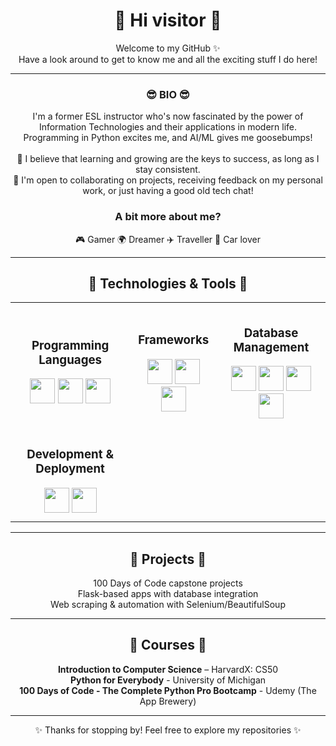 <div align="center">

<h1>👋 Hi visitor 👋</h1>

<p>
Welcome to my GitHub ✨<br>
Have a look around to get to know me and all the exciting stuff I do here!</p>

<hr>

<h3>😎 BIO 😎</h3>
<p>
I'm a former ESL instructor who's now fascinated by the power of Information Technologies and their applications in modern life.<br>
Programming in Python excites me, and AI/ML gives me goosebumps!<br><br>
🌱 I believe that learning and growing are the keys to success, as long as I stay consistent.<br>
🤝 I'm open to collaborating on projects, receiving feedback on my personal work, or just having a good old tech chat!
</p>

<h3>A bit more about me?</h3>

🎮 Gamer    🌍 Dreamer    ✈️ Traveller    🚗 Car lover

<hr>

<h2>🔧 Technologies & Tools 🔧</h2>

<table align="center" border="0" cellspacing="30" style="border-collapse: collapse;">
  <tr>
    <td align="center" style="padding: 10px;">
      <h3>Programming Languages</h3>
      <img src="https://cdn.jsdelivr.net/gh/devicons/devicon@latest/icons/python/python-original.svg" width="40" height="40"/>
      <img src="https://cdn.jsdelivr.net/gh/devicons/devicon@latest/icons/html5/html5-original.svg" width="40" height="40"/>
      <img src="https://cdn.jsdelivr.net/gh/devicons/devicon@latest/icons/css3/css3-original.svg" width="40" height="40"/>
    </td>
    <td align="center" style="padding: 10px;">
      <h3>Frameworks</h3>
      <img src="https://img.icons8.com/cute-clipart/64/flask.png" width="40" height="40"/>
      <img src="https://cdn.jsdelivr.net/gh/devicons/devicon@latest/icons/bootstrap/bootstrap-original.svg" width="40" height="40"/>
      <img src="https://cdn.jsdelivr.net/gh/devicons/devicon@latest/icons/react/react-original.svg" width="40" height="40"/>
    </td>
    <td align="center" style="padding: 10px;">
      <h3>Database Management</h3>
      <img src="https://cdn.jsdelivr.net/gh/devicons/devicon@latest/icons/mysql/mysql-original.svg" width="40" height="40"/>
      <img src="https://cdn.jsdelivr.net/gh/devicons/devicon@latest/icons/sqlalchemy/sqlalchemy-original.svg" width="40" height="40"/>
      <img src="https://cdn.jsdelivr.net/gh/devicons/devicon@latest/icons/postgresql/postgresql-plain-wordmark.svg" width="40" height="40"/>
      <img src="https://cdn.jsdelivr.net/gh/devicons/devicon@latest/icons/sqlite/sqlite-original-wordmark.svg" width="40" height="40"/>
    </td>
  </tr>
  <tr>
    <td align="center" style="padding: 10px;">
      <h3>Development & Deployment</h3>
      <img src="https://cdn.jsdelivr.net/gh/devicons/devicon@latest/icons/git/git-original.svg" width="40" height="40"/>
      <img src="https://cdn.jsdelivr.net/gh/devicons/devicon@latest/icons/docker/docker-original.svg" width="40" height="40"/>
    </td>
    <td></td>
    <td></td>
  </tr>
</table>

<hr>

<h2>📂 Projects 📂</h2>

100 Days of Code capstone projects<br>
Flask-based apps with database integration<br>
Web scraping & automation with Selenium/BeautifulSoup<br>

<hr>

<h2>🏅 Courses 🏅</h2>

<b>Introduction to Computer Science</b> – HarvardX: CS50<br>
<b>Python for Everybody</b> - University of Michigan<br>
<b>100 Days of Code - The Complete Python Pro Bootcamp</b> - Udemy (The App Brewery)<br>

<hr>

✨ Thanks for stopping by! Feel free to explore my repositories ✨

